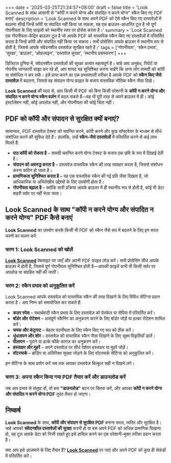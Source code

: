 +++
date = '2025-03-25T21:34:57+08:00'
draft = false
title = 'Look Scanned के साथ आसानी से "कॉपी न करने योग्य और संपादित न करने योग्य" स्कैन किए गए PDF बनाएं'
description = 'Look Scanned के साथ अपने PDF को ऐसे स्कैन किए गए दस्तावेज़ों में बदलना सीखें जिन्हें कॉपी या संपादित नहीं किया जा सकता, यह एक ब्राउज़र-आधारित टूल है जो पूर्ण गोपनीयता के लिए फ़ाइलों को स्थानीय स्तर पर प्रोसेस करता है।'
summary = 'Look Scanned एक गोपनीयता-केंद्रित ब्राउज़र टूल है जो आपके PDF को वास्तविक स्कैन किए गए दस्तावेज़ों में परिवर्तित करता है जिन्हें कॉपी और संपादित नहीं किया जा सकता। सभी प्रोसेसिंग आपके ब्राउज़र में स्थानीय रूप से होती है, जिससे आपके संवेदनशील दस्तावेज़ सुरक्षित रहते हैं।'
tags = ['गोपनीयता', 'स्कैन प्रभाव', 'सुरक्षा', 'ब्राउज़र', 'ऑफ़लाइन', 'दस्तावेज़ सुरक्षा', 'स्थानीय प्रसंस्करण']
+++

डिजिटल दुनिया में, संवेदनशील दस्तावेज़ों की सुरक्षा अत्यंत महत्वपूर्ण है। चाहे आप अनुबंध, रिपोर्ट या गोपनीय जानकारी साझा कर रहे हों, आप शायद यह सुनिश्चित करना चाहेंगे कि अन्य लोग सामग्री को कॉपी या संशोधित न कर सकें। इसे प्राप्त करने का एक प्रभावशाली तरीका है आपके PDF को **स्कैन किए जैसे दस्तावेज़** में बदलना, जिससे वह संपादन योग्य फ़ाइल के बजाय वास्तविक भौतिक स्कैन जैसा दिखे।

**Look Scanned** की मदद से, आप किसी भी PDF को बिना किसी परेशानी के **कॉपी न करने योग्य और संपादित न करने योग्य स्कैन वर्ज़न** में बदल सकते हैं—वह भी पूरी तरह से अपने ब्राउज़र में ही। कोई इंस्टॉलेशन नहीं, कोई अपलोड नहीं, और गोपनीयता की कोई चिंता नहीं।

## PDF को कॉपी और संपादन से सुरक्षित क्यों बनाएं?

सामान्यतः, PDF दस्तावेज़ टेक्स्ट को चयनित करने, कॉपी करने और कुछ सॉफ्टवेयर के माध्यम से सीधे संशोधित करने की सुविधा देते हैं। हालांकि, उन्हें **स्कैन-जैसे दस्तावेज़ों** में परिवर्तित करने से कई लाभ मिलते हैं:

- **पाठ कॉपी को रोकता है** – सामग्री चयनित करने योग्य टेक्स्ट के बजाय एक छवि के रूप में दिखाई देती है।
- **संपादन को अवरुद्ध करता है** – दस्तावेज़ वास्तविक स्कैन की तरह व्यवहार करता है, जिससे संशोधन करना कठिन हो जाता है।
- **प्रामाणिकता सुनिश्चित करता है** – यह एक वास्तविक स्कैन की गई प्रति जैसा दिखता है, जो आधिकारिक या अभिलेखीय उद्देश्यों के लिए उपयोगी होता है।
- **गोपनीयता बढ़ाता है** – क्योंकि सारी प्रक्रिया आपके ब्राउज़र में ही स्थानीय रूप से होती है, कोई भी डेटा बाहरी सर्वर पर नहीं भेजा जाता।

## Look Scanned के साथ "कॉपी न करने योग्य और संपादित न करने योग्य" PDF कैसे बनाएं

**Look Scanned** का उपयोग करके किसी भी PDF को स्कैन जैसे रूप में बदलने के लिए इन सरल चरणों का पालन करें:

### चरण 1: Look Scanned को खोलें

**[Look Scanned](https://lookscanned.io)** वेबसाइट पर जाएँ और अपनी PDF फ़ाइल लोड करें। सभी प्रोसेसिंग सीधे आपके ब्राउज़र में होती है, जिससे पूर्ण गोपनीयता सुनिश्चित होती है—आपकी फ़ाइलें कभी भी किसी सर्वर पर अपलोड या संग्रहित नहीं की जातीं।

### चरण 2: स्कैन प्रभाव को अनुकूलित करें

Look Scanned आपके दस्तावेज़ को वास्तविक स्कैन की तरह दिखाने के लिए विविध सेटिंग्स प्रदान करता है। आप निम्न को समायोजित कर सकते हैं:

- **कलर स्पेस** – यथार्थवादी स्कैन प्रभाव के लिए दस्तावेज़ को ग्रेस्केल या सेपिया में परिवर्तित करें।
- **बॉर्डर और रोटेशन** – असंपूर्ण स्कैनिंग का अनुकरण करने के लिए बॉर्डर जोड़ें या हल्का रोटेशन शामिल करें।
- **चमक और कंट्रास्ट** – बेहतर पठनीयता के लिए स्कैन किए गए रूप को ठीक करें।
- **धुंधलापन और शोर** – दस्तावेज़ को वास्तविक स्कैन जैसा दिखाने के लिए सूक्ष्म विकृतियाँ डालें।
- **पीलापन** – पुराने या हल्के फीके कागज़ का अनुकरण करें।
- **हस्ताक्षर और मुहरें** – अपने दस्तावेज़ पर सीधे पेशेवर हस्ताक्षर या मुहरें जोड़ें।
- **वॉटरमार्क** – ब्रांडिंग या अतिरिक्त सुरक्षा जोड़ने के लिए वॉटरमार्क सेटिंग्स को अनुकूलित करें।

इन सेटिंग्स के साथ प्रयोग करें जब तक आपका दस्तावेज़ बिल्कुल सही न दिखने लगे।

### चरण 3: अपना स्कैन किया गया PDF तैयार करें और डाउनलोड करें

जब आप प्रभाव से संतुष्ट हों, तो बस **"डाउनलोड"** बटन पर क्लिक करें, और आपका **कॉपी न करने योग्य और संपादित न करने योग्य PDF** तुरंत तैयार हो जाएगा।

## निष्कर्ष

**Look Scanned** के साथ, **कॉपी और संपादन से सुरक्षित PDF** बनाना सरल, त्वरित और सुरक्षित है। चाहे आपको **संवेदनशील दस्तावेज़ों की सुरक्षा** करनी हो या बस अपने PDF को अधिक प्रामाणिक दिखाना हो, यह टूल आपके डेटा को निजी रखते हुए इसे हासिल करने का एक परेशानी-मुक्त तरीका प्रदान करता है।

क्या आप इसे आज़माने के लिए तैयार हैं? **[Look Scanned](https://lookscanned.io)** पर जाएं और अपने PDF को कुछ ही सेकंडों में परिवर्तित करें।
